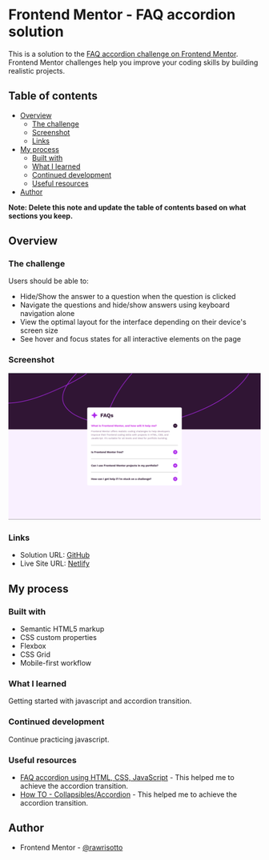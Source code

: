 # Frontend Mentor - FAQ accordion solution

This is a solution to the [FAQ accordion challenge on Frontend Mentor](https://www.frontendmentor.io/challenges/faq-accordion-wyfFdeBwBz). Frontend Mentor challenges help you improve your coding skills by building realistic projects. 

## Table of contents

- [Overview](#overview)
  - [The challenge](#the-challenge)
  - [Screenshot](#screenshot)
  - [Links](#links)
- [My process](#my-process)
  - [Built with](#built-with)
  - [What I learned](#what-i-learned)
  - [Continued development](#continued-development)
  - [Useful resources](#useful-resources)
- [Author](#author)

**Note: Delete this note and update the table of contents based on what sections you keep.**

## Overview

### The challenge

Users should be able to:

- Hide/Show the answer to a question when the question is clicked
- Navigate the questions and hide/show answers using keyboard navigation alone
- View the optimal layout for the interface depending on their device's screen size
- See hover and focus states for all interactive elements on the page

### Screenshot

![solution](/design/solution.png)

### Links

- Solution URL: [GitHub](https://github.com/rawrisotto/faq-accordion-main)
- Live Site URL: [Netlify]()

## My process

### Built with

- Semantic HTML5 markup
- CSS custom properties
- Flexbox
- CSS Grid
- Mobile-first workflow

### What I learned

Getting started with javascript and accordion transition.

### Continued development

Continue practicing javascript.

### Useful resources

- [FAQ accordion using HTML, CSS, JavaScript](https://www.youtube.com/watch?v=4qnWreynXLU) - This helped me to achieve the accordion transition.
- [How TO - Collapsibles/Accordion](https://www.w3schools.com/howto/howto_js_accordion.asp) - This helped me to achieve the accordion transition.

## Author

- Frontend Mentor - [@rawrisotto](https://www.frontendmentor.io/profile/rawrisotto)

